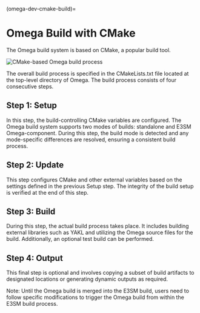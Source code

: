 (omega-dev-cmake-build)=

# Omega Build with CMake

The Omega build system is based on CMake, a popular build tool.

![CMake-based Omega build process](cmakebuild.png)

The overall build process is specified in the CMakeLists.txt file
located at the top-level directory of Omega. The build process
consists of four consecutive steps.

## Step 1: Setup

In this step, the build-controlling CMake variables are configured.
The Omega build system supports two modes of builds: standalone and
E3SM Omega-component. During this step, the build mode is detected
and any mode-specific differences are resolved, ensuring a consistent
build process.

## Step 2: Update

This step configures CMake and other external variables based on
the settings defined in the previous Setup step. The integrity of
the build setup is verified at the end of this step.

## Step 3: Build

During this step, the actual build process takes place. It includes
building external libraries such as YAKL and utilizing the Omega
source files for the build. Additionally, an optional test build
can be performed.

## Step 4: Output

This final step is optional and involves copying a subset of build
artifacts to designated locations or generating dynamic outputs
as required.

Note: Until the Omega build is merged into the E3SM build, users
need to follow specific modifications to trigger the Omega build
from within the E3SM build process.


